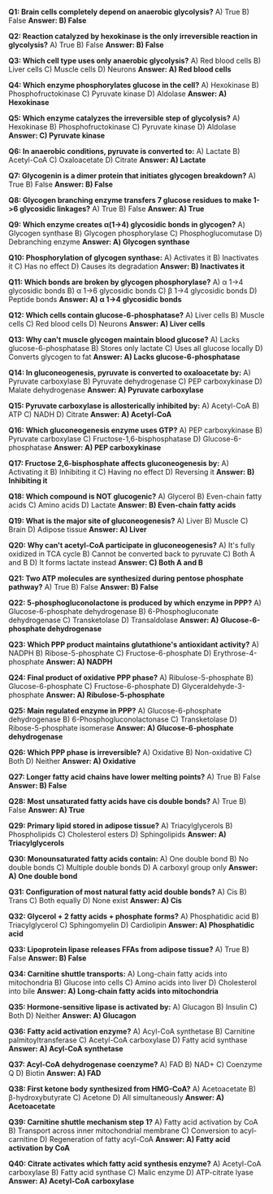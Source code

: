 **Q1: Brain cells completely depend on anaerobic glycolysis?**
A) True
B) False
**Answer: B) False**

**Q2: Reaction catalyzed by hexokinase is the only irreversible reaction in glycolysis?**
A) True
B) False
**Answer: B) False**

**Q3: Which cell type uses only anaerobic glycolysis?**
A) Red blood cells
B) Liver cells
C) Muscle cells
D) Neurons
**Answer: A) Red blood cells**

**Q4: Which enzyme phosphorylates glucose in the cell?**
A) Hexokinase
B) Phosphofructokinase
C) Pyruvate kinase
D) Aldolase
**Answer: A) Hexokinase**

**Q5: Which enzyme catalyzes the irreversible step of glycolysis?**
A) Hexokinase
B) Phosphofructokinase
C) Pyruvate kinase
D) Aldolase
**Answer: C) Pyruvate kinase**

**Q6: In anaerobic conditions, pyruvate is converted to:**
A) Lactate
B) Acetyl-CoA
C) Oxaloacetate
D) Citrate
**Answer: A) Lactate**

**Q7: Glycogenin is a dimer protein that initiates glycogen breakdown?**
A) True
B) False
**Answer: B) False**

**Q8: Glycogen branching enzyme transfers 7 glucose residues to make 1->6 glycosidic linkages?**
A) True
B) False
**Answer: A) True**

**Q9: Which enzyme creates α(1->4) glycosidic bonds in glycogen?**
A) Glycogen synthase
B) Glycogen phosphorylase
C) Phosphoglucomutase
D) Debranching enzyme
**Answer: A) Glycogen synthase**

**Q10: Phosphorylation of glycogen synthase:**
A) Activates it
B) Inactivates it
C) Has no effect
D) Causes its degradation
**Answer: B) Inactivates it**

**Q11: Which bonds are broken by glycogen phosphorylase?**
A) α 1->4 glycosidic bonds
B) α 1->6 glycosidic bonds
C) β 1->4 glycosidic bonds
D) Peptide bonds
**Answer: A) α 1->4 glycosidic bonds**

**Q12: Which cells contain glucose-6-phosphatase?**
A) Liver cells
B) Muscle cells
C) Red blood cells
D) Neurons
**Answer: A) Liver cells**

**Q13: Why can't muscle glycogen maintain blood glucose?**
A) Lacks glucose-6-phosphatase
B) Stores only lactate
C) Uses all glucose locally
D) Converts glycogen to fat
**Answer: A) Lacks glucose-6-phosphatase**

**Q14: In gluconeogenesis, pyruvate is converted to oxaloacetate by:**
A) Pyruvate carboxylase
B) Pyruvate dehydrogenase
C) PEP carboxykinase
D) Malate dehydrogenase
**Answer: A) Pyruvate carboxylase**

**Q15: Pyruvate carboxylase is allosterically inhibited by:**
A) Acetyl-CoA
B) ATP
C) NADH
D) Citrate
**Answer: A) Acetyl-CoA**

**Q16: Which gluconeogenesis enzyme uses GTP?**
A) PEP carboxykinase
B) Pyruvate carboxylase
C) Fructose-1,6-bisphosphatase
D) Glucose-6-phosphatase
**Answer: A) PEP carboxykinase**

**Q17: Fructose 2,6-bisphosphate affects gluconeogenesis by:**
A) Activating it
B) Inhibiting it
C) Having no effect
D) Reversing it
**Answer: B) Inhibiting it**

**Q18: Which compound is NOT glucogenic?**
A) Glycerol
B) Even-chain fatty acids
C) Amino acids
D) Lactate
**Answer: B) Even-chain fatty acids**

**Q19: What is the major site of gluconeogenesis?**
A) Liver
B) Muscle
C) Brain
D) Adipose tissue
**Answer: A) Liver**

**Q20: Why can't acetyl-CoA participate in gluconeogenesis?**
A) It's fully oxidized in TCA cycle
B) Cannot be converted back to pyruvate
C) Both A and B
D) It forms lactate instead
**Answer: C) Both A and B**

**Q21: Two ATP molecules are synthesized during pentose phosphate pathway?**
A) True
B) False
**Answer: B) False**

**Q22: 5-phosphogluconolactone is produced by which enzyme in PPP?**
A) Glucose-6-phosphate dehydrogenase
B) 6-Phosphogluconate dehydrogenase
C) Transketolase
D) Transaldolase
**Answer: A) Glucose-6-phosphate dehydrogenase**

**Q23: Which PPP product maintains glutathione's antioxidant activity?**
A) NADPH
B) Ribose-5-phosphate
C) Fructose-6-phosphate
D) Erythrose-4-phosphate
**Answer: A) NADPH**

**Q24: Final product of oxidative PPP phase?**
A) Ribulose-5-phosphate
B) Glucose-6-phosphate
C) Fructose-6-phosphate
D) Glyceraldehyde-3-phosphate
**Answer: A) Ribulose-5-phosphate**

**Q25: Main regulated enzyme in PPP?**
A) Glucose-6-phosphate dehydrogenase
B) 6-Phosphogluconolactonase
C) Transketolase
D) Ribose-5-phosphate isomerase
**Answer: A) Glucose-6-phosphate dehydrogenase**

**Q26: Which PPP phase is irreversible?**
A) Oxidative
B) Non-oxidative
C) Both
D) Neither
**Answer: A) Oxidative**

**Q27: Longer fatty acid chains have lower melting points?**
A) True
B) False
**Answer: B) False**

**Q28: Most unsaturated fatty acids have cis double bonds?**
A) True
B) False
**Answer: A) True**

**Q29: Primary lipid stored in adipose tissue?**
A) Triacylglycerols
B) Phospholipids
C) Cholesterol esters
D) Sphingolipids
**Answer: A) Triacylglycerols**

**Q30: Monounsaturated fatty acids contain:**
A) One double bond
B) No double bonds
C) Multiple double bonds
D) A carboxyl group only
**Answer: A) One double bond**

**Q31: Configuration of most natural fatty acid double bonds?**
A) Cis
B) Trans
C) Both equally
D) None exist
**Answer: A) Cis**

**Q32: Glycerol + 2 fatty acids + phosphate forms?**
A) Phosphatidic acid
B) Triacylglycerol
C) Sphingomyelin
D) Cardiolipin
**Answer: A) Phosphatidic acid**

**Q33: Lipoprotein lipase releases FFAs from adipose tissue?**
A) True
B) False
**Answer: B) False**

**Q34: Carnitine shuttle transports:**
A) Long-chain fatty acids into mitochondria
B) Glucose into cells
C) Amino acids into liver
D) Cholesterol into bile
**Answer: A) Long-chain fatty acids into mitochondria**

**Q35: Hormone-sensitive lipase is activated by:**
A) Glucagon
B) Insulin
C) Both
D) Neither
**Answer: A) Glucagon**

**Q36: Fatty acid activation enzyme?**
A) Acyl-CoA synthetase
B) Carnitine palmitoyltransferase
C) Acetyl-CoA carboxylase
D) Fatty acid synthase
**Answer: A) Acyl-CoA synthetase**

**Q37: Acyl-CoA dehydrogenase coenzyme?**
A) FAD
B) NAD+
C) Coenzyme Q
D) Biotin
**Answer: A) FAD**

**Q38: First ketone body synthesized from HMG-CoA?**
A) Acetoacetate
B) β-hydroxybutyrate
C) Acetone
D) All simultaneously
**Answer: A) Acetoacetate**

**Q39: Carnitine shuttle mechanism step 1?**
A) Fatty acid activation by CoA
B) Transport across inner mitochondrial membrane
C) Conversion to acyl-carnitine
D) Regeneration of fatty acyl-CoA
**Answer: A) Fatty acid activation by CoA**

**Q40: Citrate activates which fatty acid synthesis enzyme?**
A) Acetyl-CoA carboxylase
B) Fatty acid synthase
C) Malic enzyme
D) ATP-citrate lyase
**Answer: A) Acetyl-CoA carboxylase**





